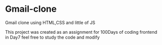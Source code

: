 # Gmail-clone
Gmail clone using HTML,CSS and little of JS

This project was created as an assignment for 100Days of coding frontend in Day7 
feel free to study the code and modify
